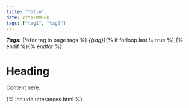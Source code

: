 ```yaml
---
title: "Title"
date: YYYY-MM-DD
tags: ["tag1", "tag2"]
---
```


***Tags:*** {%for tag in page.tags %} *{{tag}}*{% if forloop.last != true %},{% endif %}{% endfor %}

# Heading

Content here.

{% include utterances.html %}
